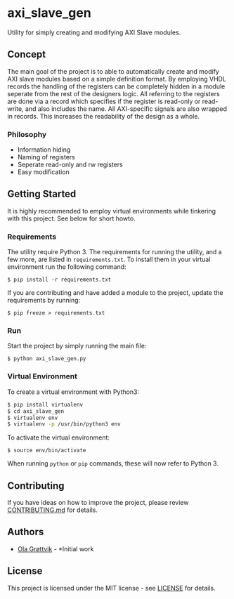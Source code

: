# axi_slave_gen

Utility for simply creating and modifying AXI Slave modules.

## Concept

The main goal of the project is to able to automatically create and modify AXI slave modules based on a simple definition format. By employing VHDL records the handling of the registers can be completely hidden in a module seperate from the rest of the designers logic. All referring to the registers are done via a record which specifies if the register is read-only or read-write, and also includes the name. All AXI-specific signals are also wrapped in records. This increases the readability of the design as a whole.


### Philosophy
  * Information hiding
  * Naming of registers
  * Seperate read-only and rw registers
  * Easy modification
  

## Getting Started

It is highly recommended to employ virtual environments while tinkering with this project. See below for short howto.

### Requirements

The utility require Python 3. The requirements for running the utility, and a few more, are listed in `requirements.txt`. To install them in your virtual environment run the following command:

`$ pip install -r requirements.txt`

If you are contributing and have added a module to the project, update the requirements by running:

`$ pip freeze > requirements.txt`

### Run

Start the project by simply running the main file:

`$ python axi_slave_gen.py`

### Virtual Environment

To create a virtual environment with Python3:

```bash
$ pip install virtualenv
$ cd axi_slave_gen
$ virtualenv env
$ virtualenv -p /usr/bin/python3 env
```

To activate the virtual environment:

```
$ source env/bin/activate
```

When running `python` or `pip` commands, these will now refer to Python 3.

## Contributing

If you have ideas on how to improve the project, please review [CONTRIBUTING.md](CONTRIBUTING.md) for details.

## Authors

* [Ola Grøttvik](https://github.com/olagrottvik) - *Initial work

## License

This project is licensed under the MIT license - see [LICENSE](LICENSE) for details.
